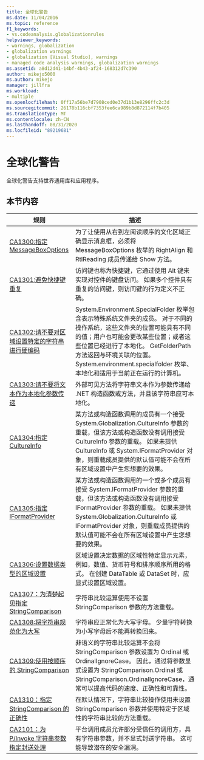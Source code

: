 ```yaml
---
title: 全球化警告
ms.date: 11/04/2016
ms.topic: reference
f1_keywords:
- vs.codeanalysis.globalizationrules
helpviewer_keywords:
- warnings, globalization
- globalization warnings
- globalization [Visual Studio], warnings
- managed code analysis warnings, globalization warnings
ms.assetid: a8d12d41-14bf-4b43-af24-168312d7c390
author: mikejo5000
ms.author: mikejo
manager: jillfra
ms.workload:
- multiple
ms.openlocfilehash: 0ff17a56be7d7908ced0e37d1b13e8296ffc2c3d
ms.sourcegitcommit: 26178b116cbf7353fee6ca989b8d872114f7b405
ms.translationtype: MT
ms.contentlocale: zh-CN
ms.lasthandoff: 08/31/2020
ms.locfileid: "89219681"
---
```

# <a name="globalization-warnings"></a>全球化警告
全球化警告支持世界通用库和应用程序。

## <a name="in-this-section"></a>本节内容

|规则|描述|
|----------|-----------------|
|[CA1300:指定 MessageBoxOptions](../code-quality/ca1300.md)|为了让使用从右到左阅读顺序的文化区域正确显示消息框，必须将 MessageBoxOptions 枚举的 RightAlign 和 RtlReading 成员传递给 Show 方法。|
|[CA1301:避免快捷键重复](../code-quality/ca1301.md)|访问键也称为快捷键，它通过使用 Alt 键来实现对控件的键盘访问。 如果多个控件具有重复的访问键，则访问键的行为定义不正确。|
|[CA1302:请不要对区域设置特定的字符串进行硬编码](../code-quality/ca1302.md)|System.Environment.SpecialFolder 枚举包含表示特殊系统文件夹的成员。 对于不同的操作系统，这些文件夹的位置可能具有不同的值；用户也可能会更改某些位置；或者这些位置已经进行了本地化。 GetFolderPath 方法返回与环境关联的位置。 System.environment.specialfolder 枚举、本地化和适用于当前正在运行的计算机。|
|[CA1303:请不要将文本作为本地化参数传递](../code-quality/ca1303.md)|外部可见方法将字符串文本作为参数传递给 .NET 构造函数或方法，并且该字符串应可本地化。|
|[CA1304:指定 CultureInfo](../code-quality/ca1304.md)|某方法或构造函数调用的成员有一个接受 System.Globalization.CultureInfo 参数的重载，但该方法或构造函数没有调用接受 CultureInfo 参数的重载。 如果未提供 CultureInfo 或 System.IFormatProvider 对象，则重载成员提供的默认值可能不会在所有区域设置中产生您想要的效果。|
|[CA1305:指定 IFormatProvider](../code-quality/ca1305.md)|某方法或构造函数调用的一个或多个成员有接受 System.IFormatProvider 参数的重载，但该方法或构造函数没有调用接受 IFormatProvider 参数的重载。 如果未提供 System.Globalization.CultureInfo 或 IFormatProvider 对象，则重载成员提供的默认值可能不会在所有区域设置中产生您想要的效果。|
|[CA1306:设置数据类型的区域设置](../code-quality/ca1306.md)|区域设置决定数据的区域性特定显示元素，例如，数值、货币符号和排序顺序所用的格式。 在创建 DataTable 或 DataSet 时，应显式设置区域设置。|
|[CA1307：为清楚起见指定 StringComparison](../code-quality/ca1307.md)|字符串比较运算使用不设置 StringComparison 参数的方法重载。|
|[CA1308:将字符串规范化为大写](../code-quality/ca1308.md)|字符串应正常化为大写字母。 少量字符转换为小写字母后不能再转换回来。|
|[CA1309:使用按顺序的 StringComparison](../code-quality/ca1309.md)|非语义的字符串比较运算不会将 StringComparison 参数设置为 Ordinal 或 OrdinalIgnoreCase。 因此，通过将参数显式设置为 StringComparison.Ordinal 或 StringComparison.OrdinalIgnoreCase，通常可以提高代码的速度、正确性和可靠性。|
|[CA1310：指定 StringComparison 的正确性](../code-quality/ca1310.md)|在默认情况下，字符串比较操作使用未设置 StringComparison 参数并使用特定于区域性的字符串比较的方法重载。|
|[CA2101：为 P/Invoke 字符串参数指定封送处理](../code-quality/ca2101.md)|平台调用成员允许部分受信任的调用方，具有字符串参数，并不显式封送字符串。 这可能导致潜在的安全漏洞。|
